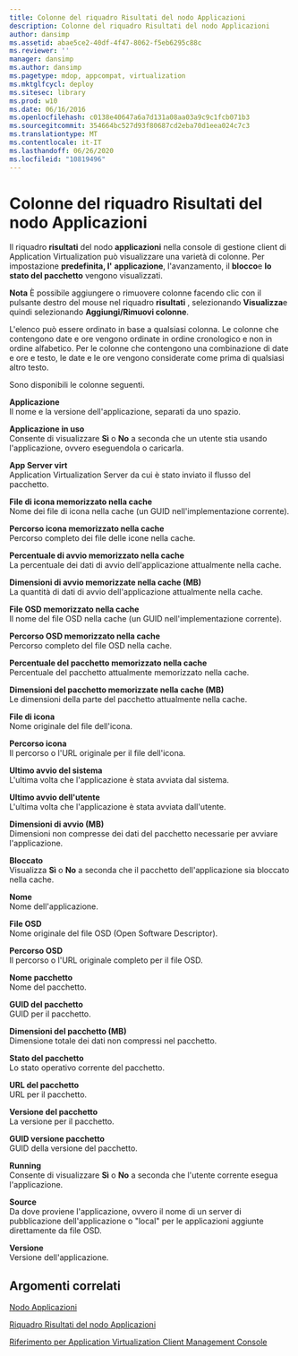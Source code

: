 ```yaml
---
title: Colonne del riquadro Risultati del nodo Applicazioni
description: Colonne del riquadro Risultati del nodo Applicazioni
author: dansimp
ms.assetid: abae5ce2-40df-4f47-8062-f5eb6295c88c
ms.reviewer: ''
manager: dansimp
ms.author: dansimp
ms.pagetype: mdop, appcompat, virtualization
ms.mktglfcycl: deploy
ms.sitesec: library
ms.prod: w10
ms.date: 06/16/2016
ms.openlocfilehash: c0138e40647a6a7d131a08aa03a9c9c1fcb071b3
ms.sourcegitcommit: 354664bc527d93f80687cd2eba70d1eea024c7c3
ms.translationtype: MT
ms.contentlocale: it-IT
ms.lasthandoff: 06/26/2020
ms.locfileid: "10819496"
---
```

# Colonne del riquadro Risultati del nodo Applicazioni


Il riquadro **risultati** del nodo **applicazioni** nella console di gestione client di Application Virtualization può visualizzare una varietà di colonne. Per impostazione **predefinita, l'** **applicazione**, l'avanzamento, il **blocco**e **lo stato del pacchetto** vengono visualizzati.

**Nota**  È possibile aggiungere o rimuovere colonne facendo clic con il pulsante destro del mouse nel riquadro **risultati** , selezionando **Visualizza**e quindi selezionando **Aggiungi/Rimuovi colonne**.

 

L'elenco può essere ordinato in base a qualsiasi colonna. Le colonne che contengono date e ore vengono ordinate in ordine cronologico e non in ordine alfabetico. Per le colonne che contengono una combinazione di date e ore e testo, le date e le ore vengono considerate come prima di qualsiasi altro testo.

Sono disponibili le colonne seguenti.

<a href="" id="application"></a>**Applicazione**  
Il nome e la versione dell'applicazione, separati da uno spazio.

<a href="" id="application-in-use"></a>**Applicazione in uso**  
Consente di visualizzare **Sì** o **No** a seconda che un utente stia usando l'applicazione, ovvero eseguendola o caricarla.

<a href="" id="app-virt-server"></a>**App Server virt**  
Application Virtualization Server da cui è stato inviato il flusso del pacchetto.

<a href="" id="cached-icon-file"></a>**File di icona memorizzato nella cache**  
Nome dei file di icona nella cache (un GUID nell'implementazione corrente).

<a href="" id="cached-icon-path"></a>**Percorso icona memorizzato nella cache**  
Percorso completo dei file delle icone nella cache.

<a href="" id="cached-launch-percent"></a>**Percentuale di avvio memorizzato nella cache**  
La percentuale dei dati di avvio dell'applicazione attualmente nella cache.

<a href="" id="cached-launch-size--mb-"></a>**Dimensioni di avvio memorizzate nella cache (MB)**  
La quantità di dati di avvio dell'applicazione attualmente nella cache.

<a href="" id="cached-osd-file"></a>**File OSD memorizzato nella cache**  
Il nome del file OSD nella cache (un GUID nell'implementazione corrente).

<a href="" id="cached-osd-path"></a>**Percorso OSD memorizzato nella cache**  
Percorso completo del file OSD nella cache.

<a href="" id="cached-package-percent"></a>**Percentuale del pacchetto memorizzato nella cache**  
Percentuale del pacchetto attualmente memorizzato nella cache.

<a href="" id="cached-package-size--mb-"></a>**Dimensioni del pacchetto memorizzate nella cache (MB)**  
Le dimensioni della parte del pacchetto attualmente nella cache.

<a href="" id="icon-file"></a>**File di icona**  
Nome originale del file dell'icona.

<a href="" id="icon-path"></a>**Percorso icona**  
Il percorso o l'URL originale per il file dell'icona.

<a href="" id="last-system-launch"></a>**Ultimo avvio del sistema**  
L'ultima volta che l'applicazione è stata avviata dal sistema.

<a href="" id="last-user-launch"></a>**Ultimo avvio dell'utente**  
L'ultima volta che l'applicazione è stata avviata dall'utente.

<a href="" id="launch-size--mb-"></a>**Dimensioni di avvio (MB)**  
Dimensioni non compresse dei dati del pacchetto necessarie per avviare l'applicazione.

<a href="" id="locked"></a>**Bloccato**  
Visualizza **Sì** o **No** a seconda che il pacchetto dell'applicazione sia bloccato nella cache.

<a href="" id="name"></a>**Nome**  
Nome dell'applicazione.

<a href="" id="osd-file"></a>**File OSD**  
Nome originale del file OSD (Open Software Descriptor).

<a href="" id="osd-path"></a>**Percorso OSD**  
Il percorso o l'URL originale completo per il file OSD.

<a href="" id="package-name"></a>**Nome pacchetto**  
Nome del pacchetto.

<a href="" id="package-guid"></a>**GUID del pacchetto**  
GUID per il pacchetto.

<a href="" id="package-size--mb-"></a>**Dimensioni del pacchetto (MB)**  
Dimensione totale dei dati non compressi nel pacchetto.

<a href="" id="package-status"></a>**Stato del pacchetto**  
Lo stato operativo corrente del pacchetto.

<a href="" id="package-url"></a>**URL del pacchetto**  
URL per il pacchetto.

<a href="" id="package-version"></a>**Versione del pacchetto**  
La versione per il pacchetto.

<a href="" id="package-version-guid"></a>**GUID versione pacchetto**  
GUID della versione del pacchetto.

<a href="" id="running"></a>**Running**  
Consente di visualizzare **Sì** o **No** a seconda che l'utente corrente esegua l'applicazione.

<a href="" id="source"></a>**Source**  
Da dove proviene l'applicazione, ovvero il nome di un server di pubblicazione dell'applicazione o "local" per le applicazioni aggiunte direttamente da file OSD.

<a href="" id="version"></a>**Versione**  
Versione dell'applicazione.

## Argomenti correlati


[Nodo Applicazioni](applications-node.md)

[Riquadro Risultati del nodo Applicazioni](applications-results-pane.md)

[Riferimento per Application Virtualization Client Management Console](application-virtualization-client-management-console-reference.md)

 

 






